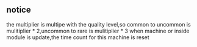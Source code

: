 ## notice
the multiplier is multipe with the quality level,so common to uncommon is mulitiplier * 2,uncommon to rare is mulitiplier * 3
when machine or inside module is update,the time count for this machine is reset
